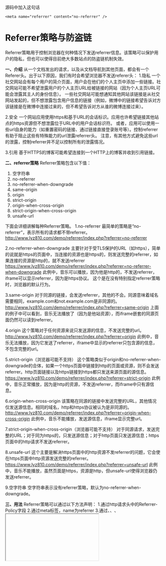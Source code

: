 

源码中加入这句话

<meta name="referrer" content="no-referrer" />

```text
<meta name="referrer" content="no-referrer" />
```

# Referrer策略与防盗链

Referrer策略用于控制浏览器在何种情况下发送referrer信息。该策略可以保护用户的隐私，但也可以使得目前绝大多数站点的防盗链机制失效。

**一、介绍**
从一个文档发出的请求，以及从文档导航到其他页面，都会有一个Referer头。出于以下原因，我们有时会希望浏览器不发送referer头：
1.隐私
一个社交网站会有每个用户的简介页面，用户会在他们的个人主页中添加一些链接。社交网站可能不希望泄露用户的个人主页URL给被链接的网站（因为个人主页URL可能会泄露其主人的身份信息）。
一些社交网站可能想通知其他网站该链接是从社交网站发起的，但不想泄露包含用户信息的链接（例如，微博中的链接希望告诉对方该链接是在微博中连接过来的，但不希望告诉对方从谁的微博连接过来）。

2.安全
一个网站应用使用https和基于URL的会话标识。应用也许希望链接其他站点的https资源但不想泄露位于URL中的用户会话标识符。
或者，应用可以使用一些url自身的能力（如重置密码的链接、通过链接直接登录账号等）。控制referrer有助于阻止这些有特殊能力的url泄露referrer头。
注意，有其他方式避免这些url的泄露，控制referrer并不足以控制所有的泄露情况。

3.引用
基于HTTPS的博客可能希望连接到一个HTTP上的博客并收到引用链接。

**二、referrer策略**
Referrer策略包含以下值：

1. 空字符串
2. no-referrer
3. no-referrer-when-downgrade
4. same-origin
5. origin
6. strict-origin
7. origin-when-cross-origin
8. strict-origin-when-cross-origin
9. unsafe-url

下面会详细讲解每种Referrer策略。
1.no-referrer
最简单的策略是“no-referrer”，表示所有的请求都不带referrer。
http://www.lyz810.com/demo/referrer/index.php?referrer=no-referrer

2.no-referrer-when-downgrade
主要针对于受TLS保护的URL（如https），简单的说就是https的页面中，当连接的资源也是https的，则发送完整的referrer，如果连接的资源是http的，就不发送referrer
https://www.lyz810.com/demo/referrer/index.php?referrer=no-referrer-when-downgrade
此例中，音乐可以播放，因为他是http的，不发送referrer，iframe可以显示referrer，因为是https协议。
这个是在没有特别指定referrer策略时，浏览器的默认行为。

3.same-origin
对于同源的链接，会发送referrer，其他的不会。同源意味着域名需要相同，example.com和not.example.com是非同源的。
http://www.lyz810.com/demo/referrer/index.php?referrer=same-origin
上面的例子中可以看到，音乐无法播放了（因为是他站资源），而iframe嵌套的同源页面仍然可以读到referrer。

4.origin
这个策略对于任何资源来说只发送源的信息，不发送完整的url。
http://www.lyz810.com/demo/referrer/index.php?referrer=origin
此例中，音乐无法播放，因为它发送了referrer，iframe中显示的referrer只包含源的信息，不包含完整的url。

5.strict-origin（浏览器可能不支持）
这个策略类似于origin和no-referrer-when-downgrade的合体，如果一个https页面中链接到http的页面或资源，则不会发送referrer。http页面链接以及https链接到https都只发送来源页面的源信息。
https://www.lyz810.com/demo/referrer/index.php?referrer=strict-origin
此例中，音乐正常播放，因为是http的资源，不发送referrer，而iframe中只有源信息。

6.origin-when-cross-origin
该策略在同源的链接中发送完整的URL，其他情况仅发送源信息。相同的域名，http和https协议被认为是非同源的。
http://www.lyz810.com/demo/referrer/index.php?referrer=origin-when-cross-origin
此例中，音乐不能播放，发送源信息，iframe显示完整url。

7.strict-origin-when-cross-origin（浏览器可能不支持）
对于同源请求，发送完整的URL；对于同为https的，只发送源信息；对于http页面只发送源信息；https页面中的http请求不发送referrer。

8.unsafe-url
这个主要是解决https页面中的http资源不发referrer的问题，它会使在https页面中http资源发送完整的referrer。
https://www.lyz810.com/demo/referrer/index.php?referrer=unsafe-url
此例中，音乐不能播放，虽然页面是https，资源是http，但unsafe-url使得浏览器仍发送referrer。

9.空字符串
空字符串表示没有referrer策略，默认为no-referrer-when-downgrade。

**三、用法**
Referrer策略可以通过以下方法声明：
1.通过http请求头中的Referrer-Policy字段
2.通过meta标签，name为referrer
3.通过<a>、<area>、<img>、<iframe>、<link>元素的referrerpolicy属性。
4.通过<a>、<area><link>元素的rel=noreferrer属性
5.通过隐式继承

**四、用法举例**
1.http请求头
Referrer-Policy: no-referrer
2.meta标签
<meta name=”referrer” content=”no-referrer” />
3.referrerpolicy属性
<a href=“http://example.com” referrerpolicy=“origin”>
4.rel=noreferrer属性

**五、注意事项**
Referrer策略还有其他历史遗留的值：
1.never等价于no-referrer
2.default等价于no-referrer-when-downgrade
3.always等价于unsafe-url
4.不建议使用上面三个值，建议使用后面的新值

**六、兼容性**
IE：不支持（IE高版本中隐式支持default，https页面拉取的http资源不会加referrer）
Edge：仅支持较早版本的值（never、always、origin、default）
Firefox：36+
Chrome：21+
Safari：7.1+（仅支持较早版本的4个值）
Opera：15+
iOS Safari：8+（仅支持较早版本的4个值）

**七、关于防盗链**
目前大部分网站采用的是判断referrer是否是当前域名或指定白名单域名下的url。而没有referrer的请求都会放行。
referrer策略普及后，单从referrer判断防盗链的方法会失效，所以需要考虑其他的技术手段实现防盗链机制。



- https://blog.lyz810.com/article/2016/08/referrer-policy-and-anti-leech/
